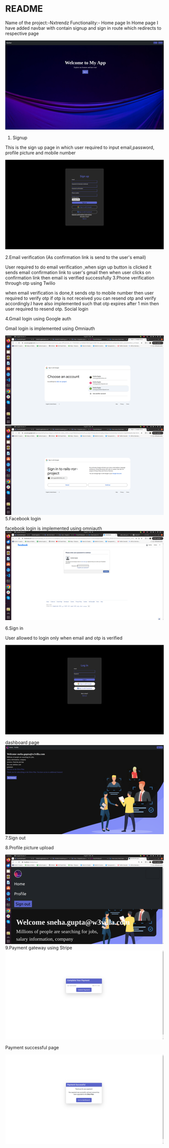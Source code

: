 # README

Name of the project:-Nxtrendz
Functionality:-
Home page
In Home page I have added navbar with contain signup and sign in route which redirects to respective page


<img src="./app/assets/images/home.png">





1. Signup

This is the sign up page in which user required to input email,password, profile picture and mobile number

<img src="./app/assets/images/signup.png">


   
2.Email verification (As confirmation link is send to the user's email)

User required to do email verification ,when sign up button is clicked it sends email confirmation link to user's gmail then when user clicks on confirmation link then email is verified successfully
3.Phone verification through otp using Twilio

when email verification is done,it sends otp to mobile number then user required to verify otp if otp is not received you can resend otp and verify accordingly.I have also implemented such that otp expires after 1 min then user required to resend otp.
Social login

4.Gmail login using Google auth

Gmail login is implemented using Omniauth

<img src="./app/assets/images/gmaillogin1.png">
<img src="./app/assets/images/gmaillogin2.png">
5.Facebook login

facebook login is implemented using omniauth 
<img src="./app/assets/images/facebookpage.png">

6.Sign in 

User allowed to login only when email and otp is verified 

<img src="./app/assets/images/signin.png">

dashboard page
<img src="./app/assets/images/dashboard.png">
7.Sign out

8.Profile picture upload

<img src="./app/assets/images/profileimage.png">
9.Payment gateway using Stripe

<img src="./app/assets/images/payment.png">

Payment successful page

<img src="./app/assets/images/paymentsuccessful.png">



